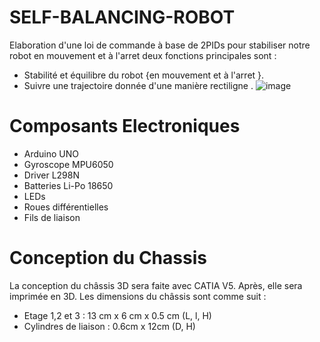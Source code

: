 # SELF-BALANCING-ROBOT
Elaboration d'une loi de commande à base de 2PIDs pour stabiliser notre robot en mouvement et à l'arret deux fonctions principales sont :
* Stabilité et équilibre du robot {en mouvement et à l'arret }.
* Suivre une trajectoire donnée d'une manière rectiligne .
![image](https://github.com/user-attachments/assets/86857626-6307-4ef6-a39d-e406dd31aaa2)

  
# Composants Electroniques 
- Arduino UNO
- Gyroscope MPU6050
- Driver L298N
- Batteries Li-Po 18650 
- LEDs
- Roues différentielles
- Fils de liaison
# Conception du Chassis
La conception du châssis 3D sera faite avec CATIA V5. Après, elle sera imprimée
en 3D. Les dimensions du châssis sont comme suit :
- Etage 1,2 et 3 : 13 cm x 6 cm x 0.5 cm (L, l, H)
- Cylindres de liaison : 0.6cm x 12cm (D, H)

